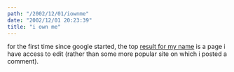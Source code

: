 ```yaml
---
path: "/2002/12/01/iownme" 
date: "2002/12/01 20:23:39" 
title: "i own me" 
---
```

<p>for the first time since google started, the top <a href="http://www.google.com/search?q=scott+reynen">result for my name</a> is a page i have access to edit (rather than some more popular site on which i posted a comment).</p>